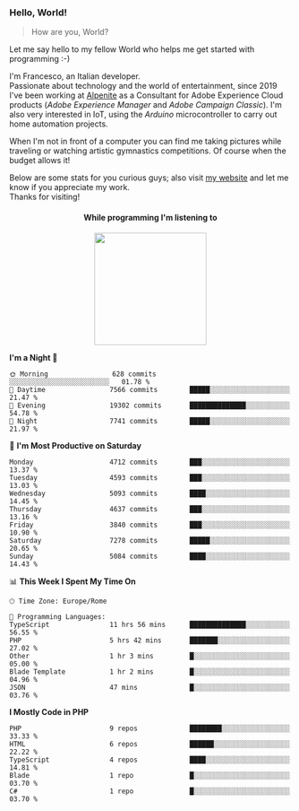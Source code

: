 ### Hello, World!

> How are you, World?

Let me say hello to my fellow World who helps me get started with programming :-)

I'm Francesco, an Italian developer.  
Passionate about technology and the world of entertainment, since 2019 I've been working at [Alpenite](https://www.alpenite.com) as a Consultant for Adobe Experience Cloud products (*Adobe Experience Manager* and *Adobe Campaign Classic*). I'm also very interested in IoT, using the *Arduino* microcontroller to carry out home automation projects.

When I'm not in front of a computer you can find me taking pictures while traveling or watching artistic gymnastics competitions. Of course when the budget allows it!

Below are some stats for you curious guys; also visit [my website](https://www.francescorega.eu) and let me know if you appreciate my work.  
Thanks for visiting!

<div align="center">
  <h4>While programming I'm listening to</h4>
  <a href="https://apps.francescorega.eu/now-playing/11147232609" target="_blank"><img src="https://apps.francescorega.eu/now-playing/11147232609" width="200"></a>
</div>

<!--START_SECTION:waka-->
**I'm a Night 🦉** 

```text
🌞 Morning                628 commits         ░░░░░░░░░░░░░░░░░░░░░░░░░   01.78 % 
🌆 Daytime                7566 commits        █████░░░░░░░░░░░░░░░░░░░░   21.47 % 
🌃 Evening                19302 commits       ██████████████░░░░░░░░░░░   54.78 % 
🌙 Night                  7741 commits        █████░░░░░░░░░░░░░░░░░░░░   21.97 % 
```
📅 **I'm Most Productive on Saturday** 

```text
Monday                   4712 commits        ███░░░░░░░░░░░░░░░░░░░░░░   13.37 % 
Tuesday                  4593 commits        ███░░░░░░░░░░░░░░░░░░░░░░   13.03 % 
Wednesday                5093 commits        ████░░░░░░░░░░░░░░░░░░░░░   14.45 % 
Thursday                 4637 commits        ███░░░░░░░░░░░░░░░░░░░░░░   13.16 % 
Friday                   3840 commits        ███░░░░░░░░░░░░░░░░░░░░░░   10.90 % 
Saturday                 7278 commits        █████░░░░░░░░░░░░░░░░░░░░   20.65 % 
Sunday                   5084 commits        ████░░░░░░░░░░░░░░░░░░░░░   14.43 % 
```


📊 **This Week I Spent My Time On** 

```text
🕑︎ Time Zone: Europe/Rome

💬 Programming Languages: 
TypeScript               11 hrs 56 mins      ██████████████░░░░░░░░░░░   56.55 % 
PHP                      5 hrs 42 mins       ███████░░░░░░░░░░░░░░░░░░   27.02 % 
Other                    1 hr 3 mins         █░░░░░░░░░░░░░░░░░░░░░░░░   05.00 % 
Blade Template           1 hr 2 mins         █░░░░░░░░░░░░░░░░░░░░░░░░   04.96 % 
JSON                     47 mins             █░░░░░░░░░░░░░░░░░░░░░░░░   03.76 % 
```

**I Mostly Code in PHP** 

```text
PHP                      9 repos             ████████░░░░░░░░░░░░░░░░░   33.33 % 
HTML                     6 repos             ██████░░░░░░░░░░░░░░░░░░░   22.22 % 
TypeScript               4 repos             ████░░░░░░░░░░░░░░░░░░░░░   14.81 % 
Blade                    1 repo              █░░░░░░░░░░░░░░░░░░░░░░░░   03.70 % 
C#                       1 repo              █░░░░░░░░░░░░░░░░░░░░░░░░   03.70 % 
```




<!--END_SECTION:waka-->
